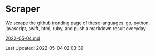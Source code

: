 # Scraper

We scrape the github trending page of these languages: go, python, javascript, swift, html, ruby, and push a markdown result everyday.

[2022-05-04.md](https://github.com/henson/Scraper/blob/master/2022-05-04.md)

Last Updated: 2022-05-04 02:03:39